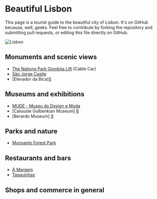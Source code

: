 # Beautiful Lisbon

This page is a tourist guide to the beautiful city of Lisbon. It's on GitHub because, well, geeks. Feel free to contribute by forking the repository and submitting pull requests, or editing this file
 directly on GitHub.
 
![Lisbon](https://upload.wikimedia.org/wikipedia/commons/thumb/4/44/CastleSaintGeorge.jpg/2880px-CastleSaintGeorge.jpg)

## Monuments and scenic views

* [The Nations Park Gondola Lift][3] (Cable Car)
* [São Jorge Castle][4]
* [Elevador da Bica)[5]

## Museums and exhibitions

* [MUDE - Museu do Design e Moda][1]
* [Calouste Gulbenkian Museum] [8]
* [Berardo Museum] [9]

## Parks and nature

* [Monsanto Forest Park][7]

## Restaurants and bars

* [À Margem][2]
* [Tasquinhas][6]

## Shops and commerce in general

[1]: http://www.mude.pt
[2]: http://www.lifecooler.com/artigo/comer/a-margem/364551/
[3]: http://www.telecabinelisboa.pt/epages/2060-120119.sf/en_GB/?ObjectPath=/Shops/2060-120119/Categories/Sobre_Telecabine_Lisboa
[4]: https://en.wikipedia.org/wiki/S%C3%A3o_Jorge_Castle
[5]: https://pt.wikipedia.org/wiki/Elevador_da_Bica
[6]: https://www.facebook.com/mercadodecampodeourique
[7]: https://en.wikipedia.org/wiki/Monsanto_Forest_Park
[8]:http://www.gulbenkian.pt/Institucional/pt/Homepage
[9]: http://www.museuberardo.pt/

